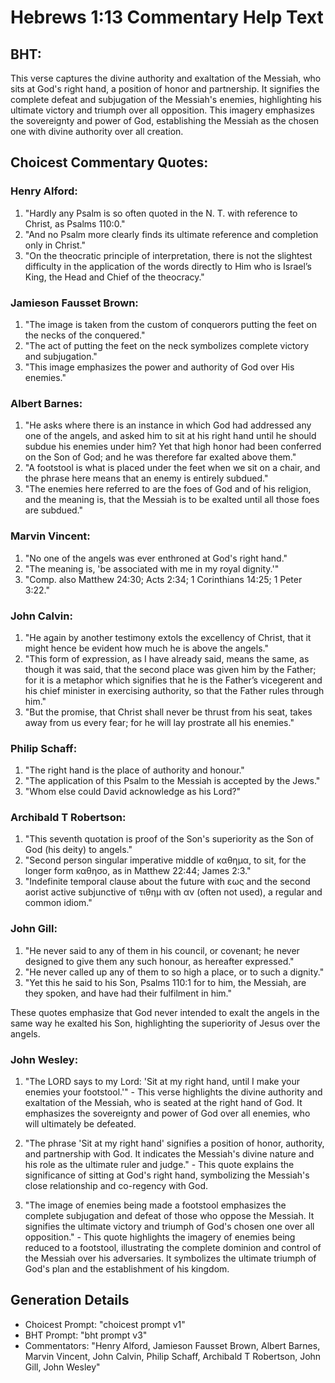 # Hebrews 1:13 Commentary Help Text

## BHT:
This verse captures the divine authority and exaltation of the Messiah, who sits at God's right hand, a position of honor and partnership. It signifies the complete defeat and subjugation of the Messiah's enemies, highlighting his ultimate victory and triumph over all opposition. This imagery emphasizes the sovereignty and power of God, establishing the Messiah as the chosen one with divine authority over all creation.

## Choicest Commentary Quotes:
### Henry Alford:
1. "Hardly any Psalm is so often quoted in the N. T. with reference to Christ, as Psalms 110:0."
2. "And no Psalm more clearly finds its ultimate reference and completion only in Christ."
3. "On the theocratic principle of interpretation, there is not the slightest difficulty in the application of the words directly to Him who is Israel’s King, the Head and Chief of the theocracy."

### Jamieson Fausset Brown:
1. "The image is taken from the custom of conquerors putting the feet on the necks of the conquered." 
2. "The act of putting the feet on the neck symbolizes complete victory and subjugation." 
3. "This image emphasizes the power and authority of God over His enemies."

### Albert Barnes:
1. "He asks where there is an instance in which God had addressed any one of the angels, and asked him to sit at his right hand until he should subdue his enemies under him? Yet that high honor had been conferred on the Son of God; and he was therefore far exalted above them."
2. "A footstool is what is placed under the feet when we sit on a chair, and the phrase here means that an enemy is entirely subdued."
3. "The enemies here referred to are the foes of God and of his religion, and the meaning is, that the Messiah is to be exalted until all those foes are subdued."

### Marvin Vincent:
1. "No one of the angels was ever enthroned at God's right hand." 
2. "The meaning is, 'be associated with me in my royal dignity.'" 
3. "Comp. also Matthew 24:30; Acts 2:34; 1 Corinthians 14:25; 1 Peter 3:22."

### John Calvin:
1. "He again by another testimony extols the excellency of Christ, that it might hence be evident how much he is above the angels."
2. "This form of expression, as I have already said, means the same, as though it was said, that the second place was given him by the Father; for it is a metaphor which signifies that he is the Father’s vicegerent and his chief minister in exercising authority, so that the Father rules through him."
3. "But the promise, that Christ shall never be thrust from his seat, takes away from us every fear; for he will lay prostrate all his enemies."

### Philip Schaff:
1. "The right hand is the place of authority and honour."
2. "The application of this Psalm to the Messiah is accepted by the Jews."
3. "Whom else could David acknowledge as his Lord?"

### Archibald T Robertson:
1. "This seventh quotation is proof of the Son's superiority as the Son of God (his deity) to angels." 
2. "Second person singular imperative middle of καθημα, to sit, for the longer form καθησο, as in Matthew 22:44; James 2:3." 
3. "Indefinite temporal clause about the future with εως and the second aorist active subjunctive of τιθημ with αν (often not used), a regular and common idiom."

### John Gill:
1. "He never said to any of them in his council, or covenant; he never designed to give them any such honour, as hereafter expressed."
2. "He never called up any of them to so high a place, or to such a dignity."
3. "Yet this he said to his Son, Psalms 110:1 for to him, the Messiah, are they spoken, and have had their fulfilment in him."

These quotes emphasize that God never intended to exalt the angels in the same way he exalted his Son, highlighting the superiority of Jesus over the angels.

### John Wesley:
1. "The LORD says to my Lord: 'Sit at my right hand, until I make your enemies your footstool.'" - This verse highlights the divine authority and exaltation of the Messiah, who is seated at the right hand of God. It emphasizes the sovereignty and power of God over all enemies, who will ultimately be defeated.

2. "The phrase 'Sit at my right hand' signifies a position of honor, authority, and partnership with God. It indicates the Messiah's divine nature and his role as the ultimate ruler and judge." - This quote explains the significance of sitting at God's right hand, symbolizing the Messiah's close relationship and co-regency with God.

3. "The image of enemies being made a footstool emphasizes the complete subjugation and defeat of those who oppose the Messiah. It signifies the ultimate victory and triumph of God's chosen one over all opposition." - This quote highlights the imagery of enemies being reduced to a footstool, illustrating the complete dominion and control of the Messiah over his adversaries. It symbolizes the ultimate triumph of God's plan and the establishment of his kingdom.


## Generation Details
- Choicest Prompt: "choicest prompt v1"
- BHT Prompt: "bht prompt v3"
- Commentators: "Henry Alford, Jamieson Fausset Brown, Albert Barnes, Marvin Vincent, John Calvin, Philip Schaff, Archibald T Robertson, John Gill, John Wesley"
